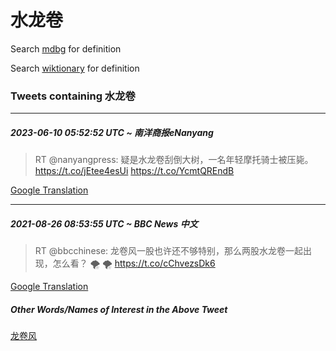 # 水龙卷

Search [mdbg](https://www.mdbg.net/chinese/dictionary?page=worddict&wdrst=0&wdqb=水龙卷) for definition

Search [wiktionary](https://en.wiktionary.org/wiki/水龙卷) for definition

### Tweets containing 水龙卷

___
##### 2023-06-10 05:52:52 UTC ~ 南洋商报eNanyang
> RT @nanyangpress: 疑是水龙卷刮倒大树，一名年轻摩托骑士被压毙。 https://t.co/jEtee4esUi https://t.co/YcmtQREndB

[Google Translation](https://translate.google.com/?hi=en&tab=TT&sl=zh-CN&tl=en&op=translate&text=RT+%40nanyangpress%3A+%E7%96%91%E6%98%AF%E6%B0%B4%E9%BE%99%E5%8D%B7%E5%88%AE%E5%80%92%E5%A4%A7%E6%A0%91%EF%BC%8C%E4%B8%80%E5%90%8D%E5%B9%B4%E8%BD%BB%E6%91%A9%E6%89%98%E9%AA%91%E5%A3%AB%E8%A2%AB%E5%8E%8B%E6%AF%99%E3%80%82+https%3A%2F%2Ft.co%2FjEtee4esUi+https%3A%2F%2Ft.co%2FYcmtQREndB)
___
##### 2021-08-26 08:53:55 UTC ~ BBC News 中文
> RT @bbcchinese: 龙卷风一股也许还不够特别，那么两股水龙卷一起出现，怎么看？ 🌪️ 🌪️ https://t.co/cChvezsDk6

[Google Translation](https://translate.google.com/?hi=en&tab=TT&sl=zh-CN&tl=en&op=translate&text=RT+%40bbcchinese%3A+%E9%BE%99%E5%8D%B7%E9%A3%8E%E4%B8%80%E8%82%A1%E4%B9%9F%E8%AE%B8%E8%BF%98%E4%B8%8D%E5%A4%9F%E7%89%B9%E5%88%AB%EF%BC%8C%E9%82%A3%E4%B9%88%E4%B8%A4%E8%82%A1%E6%B0%B4%E9%BE%99%E5%8D%B7%E4%B8%80%E8%B5%B7%E5%87%BA%E7%8E%B0%EF%BC%8C%E6%80%8E%E4%B9%88%E7%9C%8B%EF%BC%9F+%F0%9F%8C%AA%EF%B8%8F+%F0%9F%8C%AA%EF%B8%8F+https%3A%2F%2Ft.co%2FcChvezsDk6)
##### Other Words/Names of Interest in the Above Tweet
[龙卷风](龙卷风.md)
